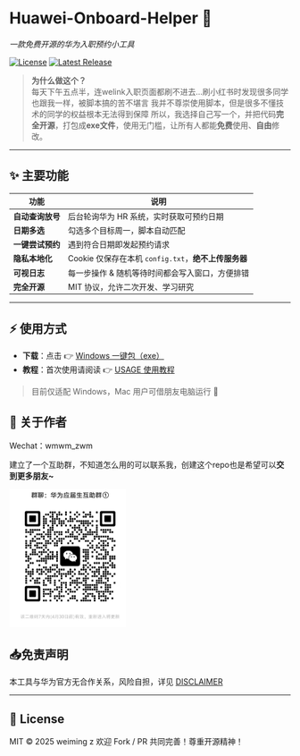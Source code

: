 
# Huawei-Onboard-Helper 🚀  
*一款免费开源的华为入职预约小工具*

[![License](https://img.shields.io/badge/license-MIT-blue.svg)](LICENSE)
[![Latest Release](https://img.shields.io/github/v/release/SolicitousMonkey/huawei-onboard-helper)](../../releases)

> **为什么做这个？**  
> 每天下午五点半，连welink入职页面都刷不进去...刷小红书时发现很多同学也跟我一样，被脚本搞的苦不堪言
> 我并不尊崇使用脚本，但是很多不懂技术的同学的权益根本无法得到保障
> 所以，我选择自己写一个，并把代码**完全开源**，打包成**exe文件**，使用无门槛，让所有人都能**免费**使用、**自由**修改。  

---

## ✨ 主要功能
| 功能             | 说明                                                 |
| ---------------- | ---------------------------------------------------- |
| **自动查询放号** | 后台轮询华为 HR 系统，实时获取可预约日期             |
| **日期多选**     | 勾选多个目标周一，脚本自动匹配                       |
| **一键尝试预约** | 遇到符合日期即发起预约请求                           |
| **隐私本地化**   | Cookie 仅保存在本机 `config.txt`，**绝不上传服务器** |
| **可视日志**     | 每一步操作 & 随机等待时间都会写入窗口，方便排错      |
| **完全开源**     | MIT 协议，允许二次开发、学习研究                     |

---

## ⚡ 使用方式

- **下载**：点击 👉 [Windows 一键包（exe）](../../releases/latest)  
- **教程**：首次使用请阅读 👉 [USAGE 使用教程](docs/USAGE.md)



> 目前仅适配 Windows，Mac 用户可借朋友电脑运行 👀

## 💬 关于作者

Wechat：wmwm_zwm

建立了一个互助群，不知道怎么用的可以联系我，创建这个repo也是希望可以**交到更多朋友~**

<img src="docs/USAGE/image-20250423222211228.png" alt="image-20250423222211228" style="zoom: 25%;" />

## 📥免责声明 

本工具与华为官方无合作关系，风险自担，详见 [DISCLAIMER](docs/DISCLAIMER.md)

---

## 📝 License

MIT © 2025 weiming z
 欢迎 Fork / PR 共同完善！尊重开源精神！